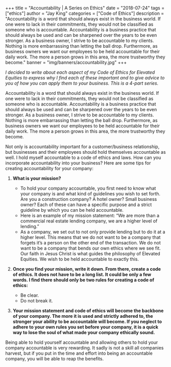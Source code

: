 +++
title = "Accountability | A Series on Ethics"
date = "2018-07-24"
tags = ["ethics"]
author = "Jay King"
categories = ["Code of Ethics"]
description = "Accountability is a word that should always exist in the business world. If one were to lack in their commitments, they would not be classified as someone who is accountable. Accountability is a business practice that should always be used and can be sharpened over the years to be even stronger. As a business owner, I strive to be accountable to my clients. Nothing is more embarrassing than letting the ball drop. Furthermore, as business owners we want our employees to be held accountable for their daily work. The more a person grows in this area, the more trustworthy they become."
banner = "img/banners/accountability.jpg"
+++

*I decided to write about each aspect of my Code of Ethics for Elevated Equities to express why I find each of these important and to give advice to you of how you can apply them to your business. This is a 4-part series.*

Accountability is a word that should always exist in the business world. If one were to lack in their commitments, they would not be classified as someone who is accountable. Accountability is a business practice that should always be used and can be sharpened over the years to be even stronger. As a business owner, I strive to be accountable to my clients. Nothing is more embarrassing than letting the ball drop. Furthermore, as business owners we want our employees to be held accountable for their daily work. The more a person grows in this area, the more trustworthy they become.

Not only is accountability important for a customer/business relationship, but businesses and their employees should hold themselves accountable as well. I hold myself accountable to a code of ethics and laws. How can you incorporate accountability into your business? Here are some tips for creating accountability for your company:

1. **What is your mission?**
    - To hold your company accountable, you first need to know what your company is and what kind of guidelines you wish to set forth. Are you a construction company? A hotel owner? Small business owner? Each of these can have a specific purpose and a strict guideline by which you can be held accountable.
    - Here is an example of my mission statement: “We are more than a commercial real estate lending company, we are a higher level of lending.”
    - As a company, we set out to not only provide lending but to do it at a higher level. This means that we do not want to be a company that forgets it’s a person on the other end of the transaction. We do not want to be a company that bends our own ethics where we see fit. Our faith in Jesus Christ is what guides the philosophy of Elevated Equities. We wish to be held accountable to exactly this.

2. **Once you find your mission, write it down. From there, create a code of ethics. It does not have to be a long list. It could be only a few words. I find there should only be two rules for creating a code of ethics:**
    - Be clear.
    - Do not break it.

3. **Your mission statement and code of ethics will become the backbone of your company. The more it is used and strictly adhered to, the stronger your ability to be accountable will become. If you neglect to adhere to your own rules you set before your company, it is a quick way to lose the soul of what made your company ethically sound.**

Being able to hold yourself accountable and allowing others to hold your company accountable is very rewarding. It sadly is not a skill all companies harvest, but if you put in the time and effort into being an accountable company, you will be able to reap the benefits.
